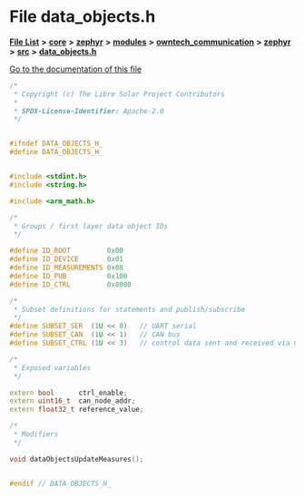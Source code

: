 

# File data\_objects.h

[**File List**](files.md) **>** [**core**](dir_771164b9325b04f1442f7a3ffa8ecb89.md) **>** [**zephyr**](dir_09002e7ce91f09aeb040dfd1861a47f4.md) **>** [**modules**](dir_6d0fb8ab814c517e7f155fb837e32f72.md) **>** [**owntech\_communication**](dir_c4fe9b0224a9586dd317852c3c5604f8.md) **>** [**zephyr**](dir_ed8beaa694e779377b0049b01e5ade22.md) **>** [**src**](dir_1a412f239039e530bef8001f48cd80a4.md) **>** [**data\_objects.h**](data__objects_8h.md)

[Go to the documentation of this file](data__objects_8h.md)


```C++
/*
 * Copyright (c) The Libre Solar Project Contributors
 *
 * SPDX-License-Identifier: Apache-2.0
 */


#ifndef DATA_OBJECTS_H_
#define DATA_OBJECTS_H_


#include <stdint.h>
#include <string.h>

#include <arm_math.h>

/*
 * Groups / first layer data object IDs
 */

#define ID_ROOT         0x00
#define ID_DEVICE       0x01
#define ID_MEASUREMENTS 0x08
#define ID_PUB          0x100
#define ID_CTRL         0x8000

/*
 * Subset definitions for statements and publish/subscribe
 */
#define SUBSET_SER  (1U << 0)   // UART serial
#define SUBSET_CAN  (1U << 1)   // CAN bus
#define SUBSET_CTRL (1U << 3)   // control data sent and received via CAN

/*
 * Exposed variables
 */

extern bool      ctrl_enable;
extern uint16_t  can_node_addr;
extern float32_t reference_value;

/*
 * Modifiers
 */

void dataObjectsUpdateMeasures();


#endif // DATA_OBJECTS_H_
```


